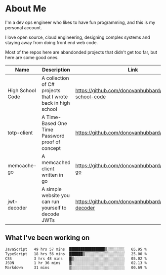# About Me

I'm a dev ops engineer who likes to have fun programming, and this is my personal account.

I love open source, cloud engineering, designing complex systems and staying away from doing front end web code.

Most of the repos here are abandonded projects that didn't get too far, but here are some good ones.

| Name       | Description           | Link  |
| ------------- |-------------| -----|
| High School Code | A collection of C# projects that I wrote back in high school | https://github.com/donovanhubbard/high-school-code |
| totp-client | A Time-Based One Time Password proof of concept | https://github.com/donovanhubbard/totp-client |
| memcache-go | A memcached client written in go | https://github.com/donovanhubbard/memcache-go |
| jwt-decoder | A simple website you can run yourself to decode JWTs | https://github.com/donovanhubbard/jwt-decoder |


## What I've been working on

<!--START_SECTION:waka-->

```txt
JavaScript   49 hrs 57 mins  ████████████████▒░░░░░░░░   65.95 %
TypeScript   18 hrs 56 mins  ██████▒░░░░░░░░░░░░░░░░░░   25.00 %
CSS          3 hrs 48 mins   █▒░░░░░░░░░░░░░░░░░░░░░░░   05.02 %
JSON         1 hr 36 mins    ▓░░░░░░░░░░░░░░░░░░░░░░░░   02.13 %
Markdown     31 mins         ▒░░░░░░░░░░░░░░░░░░░░░░░░   00.69 %
```

<!--END_SECTION:waka-->
